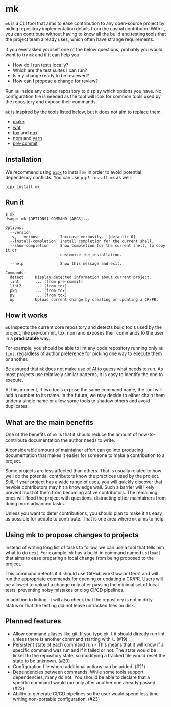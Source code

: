 # mk

`mk` is a CLI tool that aims to ease contribution to any open-source project
by hiding repository implementation details from the casual contributor.
With it, you can contribute without having to know all the build
and testing tools that the project team already uses, which often have
strange requirements.

If you ever asked yourself one of the below questions, probably you would
want to try `mk` and if it can help you

* How do I run tests locally?
* Which are the test suites I can run?
* Is my change ready to be reviewed?
* How can I propose a change for review?

Run `mk` inside any cloned repository to display which options you have. No
configuration file is needed as the tool will look for
common tools used by the repository and expose their commands.

`mk` is inspired by the tools listed below, but it does not aim to replace them.

* [make](https://www.gnu.org/software/make/)
* [waf](https://gitlab.com/ita1024/waf)
* [tox](https://github.com/tox-dev/tox/) and [nox](https://nox.thea.codes/en/stable/)
* [npm](https://www.npmjs.com/) and [yarn](https://yarnpkg.com/)
* [pre-commit](https://pre-commit.com/)

## Installation

We recommend using [`pipx`](https://pipxproject.github.io/pipx/) to install
`mk` in order to avoid potential dependency conflicts. You can use
`pip3 install mk` as well.

```shell
pipx install mk
```

## Run it

```text
$ mk
Usage: mk [OPTIONS] COMMAND [ARGS]...

Options:
  --version
  -v, --verbose         Increase verbosity.  [default: 0]
  --install-completion  Install completion for the current shell.
  --show-completion     Show completion for the current shell, to copy it or
                        customize the installation.

  --help                Show this message and exit.

Commands:
  detect     Display detected information about current project.
  lint       ... (from pre-commit)
  lint2      ... (from tox)
  pkg        ... (from tox)
  py         ... (from tox)
  up         Upload current change by creating or updating a CR/PR.
```

## How it works

`mk` inspects the current core repository and detects build tools used
by the project, like pre-commit, tox, npm and exposes their commands to
the user in a **predictable** way.

For example, you should be able to lint any code repository running only
`mk lint`, regardless of author preference for picking one way to execute
them or another.

Be assured that `mk` does not make use of AI to guess what needs to
run. As most projects use relatively similar patterns, it is easy to identify
the one to execute.

At this moment, if two tools expose the same command name, the tool will add
a number to its name. In the future, we may decide to either chain them under
a single name or allow some tools to shadow others and avoid duplicates.

## What are the main benefits

One of the benefits of `mk` is that it should reduce the amount of
how-to-contribute documentation the author needs to write.

A considerable amount of maintainer effort can go into producing documentation
that makes it easier for someone to make a contribution to a project.

Some projects are less affected than others. That is usually related to
how well do the potential contributors know the practices used by the
project. Still, if your project has a wide range of uses, you will quickly
discover that newbie contributors may hit a knowledge wall. Such a barrier will
likely prevent most of them from becoming active contributors. The remaining
ones will flood the project with questions, distracting other maintainers from
doing more advanced tasks.

Unless you want to deter contributions, you should plan to make it as easy as
possible for people to contribute. That is one area where `mk` aims to help.

## Using mk to propose changes to projects

Instead of writing long list of tasks to follow, we can use a tool that
tells him what to do next. For example, `mk` has a build-in command named
`up(load)` that aims to ease preparing a local change from being
proposed to the project.

This command detects if it should use GitHub workflow or
Gerrit and will run the appropriate commands for opening or updating a CR/PR. Users
will be allowed to upload a change only after passing the minimal set of local
tests, preventing noisy mistakes or clog CI/CD pipelines.

In addition to linting, it will also check that the repository is
not in dirty status or that the testing did not leave untracked files on disk.

## Planned features

* Allow command aliases like git. If you type `mk l` it should directly run
  lint unless there is another command starting with `l`. (#19)
* Persistent state of each command run - This means that it will know if a
  specific command was run and if it failed or not. The state would be linked
  to the repository state, so modifying a tracked file would reset the state
  to be unknown. (#20)
* Configuration file where additional actions can be added. (#21)
* Dependencies between commands. While some tools support dependencies,
  many do not. You should be able to declare that a specific command would
  run only after another one already passed. (#22)
* Ability to generate CI/CD pipelines so the user would spend less time writing
  non-portable configuration. (#23)
